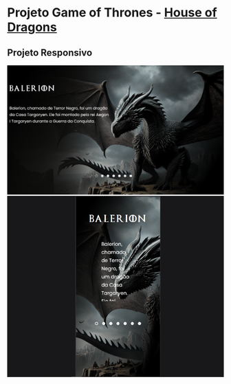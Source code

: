 <h1>Projeto Game of Thrones - <a href="https://dev-onex-start.github.io/Projeto-House-of-Dragons/" target="_blank">House of Dragons</a></h1>
<h2>Projeto Responsivo</h2>

<div padding: auto>
<img src="https://github.com/Dev-onex-start/Projeto-House-of-Dragons/blob/main/SRC/imagens/Modo%20desktop%20HOD.png?raw=true"/>
<img src="https://github.com/Dev-onex-start/Projeto-House-of-Dragons/blob/main/SRC/imagens/Modo%20mobile%20HOD.png?raw=true"/>
</div>
